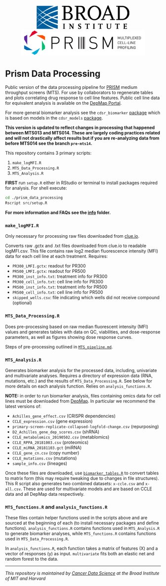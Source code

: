 <p align="center">
  <img src="img/BroadInstLogoforDigitalRGB.png" width="300" hspace="40"/>
  <img src="img/prism_logo_tagline_side.png" width="400" />
</p>

# Prism Data Processing

Public version of the data processing pipeline for [PRISM](https://www.theprismlab.org/) medium throughput screens (MTS). For use by collaborators to regenerate tables and plots correlating drug response to cell line features. Public cell line data for equivalent analysis is available on the [DepMap Portal](https://depmap.org/portal/).

For more general biomarker analysis see the `cdsr_biomarker` [package](https://github.com/broadinstitute/cdsr_biomarker) which is based on models in the `cdsr_models` [package](https://github.com/broadinstitute/cdsr_models).

**This version is updated to reflect changes in processing that happened between MTS013 and MTS014. These are largely coding practices related and will not drastically affect results but if you are re-analyzing data from before MTS014 see the branch `pre-mts14`.**

This repository contains 3 primary scripts:

1. `make_logMFI.R`
2. `MTS_Data_Processing.R`
3. `MTS_Analysis.R`

**FIRST** run `setup.R` either in RStudio or terminal to install  packages required for analysis. For shell execute:
```bash
cd ./prism_data_processing
Rscript src/setup.R
```

**For more information and FAQs see the [info](./info) folder.**

### `make_logMFI.R`
Only necessary for processing raw files downloaded from [clue.io](https://clue.io/).

Converts raw .gctx and .txt files downloaded from clue.io to readable logMFI.csv. This file contains raw log2 median fluorescence intensity (MFI) data for each cell line at each treatment. Requires:
- `PR300_LMFI.gctx`: readout for PR300
- `PR500_LMFI.gctx`: readout for PR500
- `PR300_inst_info.txt`: treatment info for PR300
- `PR300_cell_info.txt`: cell line info for PR300
- `PR500_inst_info.txt`: treatment info for PR500
- `PR500_cell_info.txt`: cell line info for PR500
- `skipped_wells.csv`: file indicating which wells did not receive compound (optional)

### `MTS_Data_Processing.R`

Does pre-processing based on raw median fluorescent intensity (MFI) values and generates tables with data on QC, viabilities, and dose-response parameters, as well as figures showing dose response curves.

Steps of pre-processing outlined in [`MTS_pipeline.md`](info/MTS_pipeline.md).


### `MTS_Analysis.R`

Generates biomarker analysis for the processed data, including, univariate and multivariate analyses. Requires a directory of expression data (RNA, mutations, etc.) and the results of `MTS_Data_Processing.R`. See below for more details on each analysis function. Relies on `analysis_functions.R`.

**NOTE:** in order to run biomarker analysis, files containing omics data for cell lines must be downloaded from [DepMap](https://depmap.org/portal/download/all/). In particular we recommend the latest versions of:
- `Achilles_gene_effect.csv` (CRISPR dependencies)
- `CCLE_expression.csv` (gene expression)
- `primary-screen-replicate-collapsed-logfold-change.csv` (repurposing)
- `D2_Achilles_gene_dep_scores.csv` (shRNA)
- `CCLE_metabolomics_20190502.csv` (metablomics)
- `CCLE_RPPA_20181003.csv` (proteomics)
- `CCLE_miRNA_20181103.gct` (miRNA)
- `CCLE_gene_cn.csv` (copy number)
- `CCLE_mutations.csv` (mutations)
- `sample_info.csv` (lineages)

Once these files are downloaded, use [`biomarker_tables.R`](src/biomarker_tables.R) to convert tables to matrix form (this may require tweaking due to changes in file structures). This R script also generates two combined datasets: `x-ccle.csv` and `x-all.csv`. These are used for multivariate models and are based on CCLE data and all DepMap data respectively.

### `MTS_functions.R` and `analysis_functions.R`

These files contain helper functions used in the scripts above and are sourced at the beginning of each (to install necessary packages and define functions). `analysis_functions.R` contains functions used in `MTS_Analysis.R` to generate biomarker analyses, while `MTS_functions.R` contains functions used in `MTS_Data_Processing.R`.

In `analysis_functions.R`, each function takes a matrix of features (X) and a vector of responses (y) as input. `multivariate` fits both an elastic net and random forest to the data.

---
_This repository is maintained by [Cancer Data Science](https://www.cancerdatascience.org/) at the Broad Institute of MIT and Harvard_
